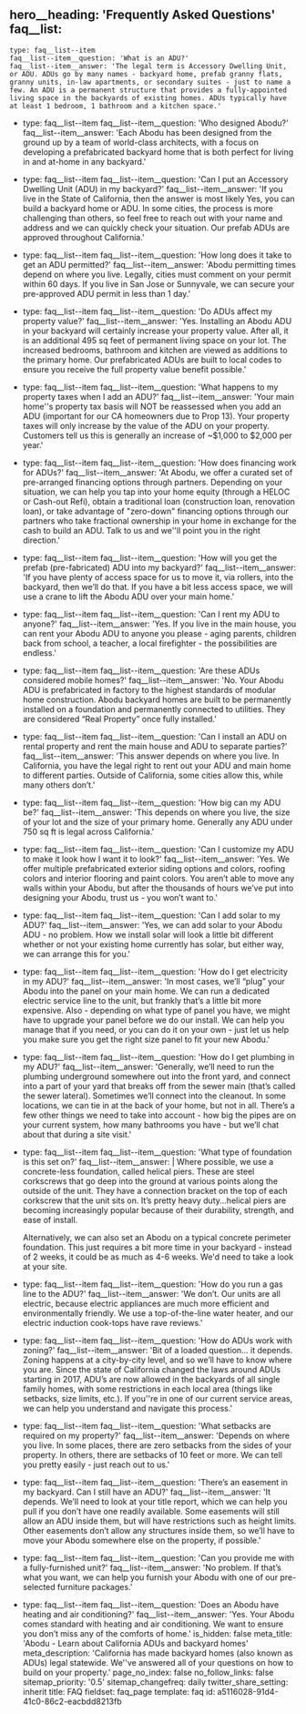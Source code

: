 hero__heading: 'Frequently Asked Questions'
faq__list:
  -
    type: faq__list--item
    faq__list--item__question: 'What is an ADU?'
    faq__list--item__answer: 'The legal term is Accessory Dwelling Unit, or ADU. ADUs go by many names - backyard home, prefab granny flats, granny units, in-law apartments, or secondary suites - just to name a few. An ADU is a permanent structure that provides a fully-appointed living space in the backyards of existing homes. ADUs typically have at least 1 bedroom, 1 bathroom and a kitchen space.'
  -
    type: faq__list--item
    faq__list--item__question: 'Who designed Abodu?'
    faq__list--item__answer: 'Each Abodu has been designed from the ground up by a team of world-class architects, with a focus on developing a prefabricated backyard home that is both perfect for living in and at-home in any backyard.'
  -
    type: faq__list--item
    faq__list--item__question: 'Can I put an Accessory Dwelling Unit (ADU) in my backyard?'
    faq__list--item__answer: 'If you live in the State of California, then the answer is most likely Yes, you can build a backyard home or ADU. In some cities, the process is more challenging than others, so feel free to reach out with your name and address and we can quickly check your situation. Our prefab ADUs are approved throughout California.'
  -
    type: faq__list--item
    faq__list--item__question: 'How long does it take to get an ADU permitted?'
    faq__list--item__answer: 'Abodu permitting times depend on where you live. Legally, cities must comment on your permit within 60 days. If you live in San Jose or Sunnyvale, we can secure your pre-approved ADU permit in less than 1 day.'
  -
    type: faq__list--item
    faq__list--item__question: 'Do ADUs affect my property value?'
    faq__list--item__answer: 'Yes. Installing an Abodu ADU in your backyard will certainly increase your property value. After all, it is an additional 495 sq feet of permanent living space on your lot. The increased bedrooms, bathroom and kitchen are viewed as additions to the primary home. Our prefabricated ADUs are built to local codes to ensure you receive the full property value benefit possible.'
  -
    type: faq__list--item
    faq__list--item__question: 'What happens to my property taxes when I add an ADU?'
    faq__list--item__answer: 'Your main home''s property tax basis will NOT be reassessed when you add an ADU (important for our CA homeowners due to Prop 13). Your property taxes will only increase by the value of the ADU on your property. Customers tell us this is generally an increase of ~$1,000 to $2,000 per year.'
  -
    type: faq__list--item
    faq__list--item__question: 'How does financing work for ADUs?'
    faq__list--item__answer: 'At Abodu, we offer a curated set of pre-arranged financing options through partners. Depending on your situation, we can help you tap into your home equity (through a HELOC or Cash-out Refi), obtain a traditional loan (construction loan, renovation loan), or take advantage of "zero-down" financing options through our partners who take fractional ownership in your home in exchange for the cash to build an ADU. Talk to us and we''ll point you in the right direction.'
  -
    type: faq__list--item
    faq__list--item__question: 'How will you get the prefab (pre-fabricated) ADU into my backyard?'
    faq__list--item__answer: 'If you have plenty of access space for us to move it, via rollers, into the backyard, then we’ll do that. If you have a bit less access space, we will use a crane to lift the Abodu ADU over your main home.'
  -
    type: faq__list--item
    faq__list--item__question: 'Can I rent my ADU to anyone?'
    faq__list--item__answer: 'Yes. If you live in the main house, you can rent your Abodu ADU to anyone you please - aging parents, children back from school, a teacher, a local firefighter - the possibilities are endless.'
  -
    type: faq__list--item
    faq__list--item__question: 'Are these ADUs considered mobile homes?'
    faq__list--item__answer: 'No. Your Abodu ADU is prefabricated in factory to the highest standards of modular home construction. Abodu backyard homes are built to be permanently installed on a foundation and permanently connected to utilities. They are considered “Real Property” once fully installed.'
  -
    type: faq__list--item
    faq__list--item__question: 'Can I install an ADU on rental property and rent the main house and ADU to separate parties?'
    faq__list--item__answer: 'This answer depends on where you live. In California, you have the legal right to rent out your ADU and main home to different parties. Outside of California, some cities allow this, while many others don’t.'
  -
    type: faq__list--item
    faq__list--item__question: 'How big can my ADU be?'
    faq__list--item__answer: 'This depends on where you live, the size of your lot and the size of your primary home. Generally any ADU under 750 sq ft is legal across California.'
  -
    type: faq__list--item
    faq__list--item__question: 'Can I customize my ADU to make it look how I want it to look?'
    faq__list--item__answer: 'Yes. We offer multiple prefabricated exterior siding options and colors, roofing colors and interior flooring and paint colors. You aren’t able to move any walls within your Abodu, but after the thousands of hours we’ve put into designing your Abodu, trust us - you won’t want to.'
  -
    type: faq__list--item
    faq__list--item__question: 'Can I add solar to my ADU?'
    faq__list--item__answer: 'Yes, we can add solar to your Abodu ADU - no problem. How we install solar will look a little bit different whether or not your existing home currently has solar, but either way, we can arrange this for you.'
  -
    type: faq__list--item
    faq__list--item__question: 'How do I get electricity in my ADU?'
    faq__list--item__answer: 'In most cases, we’ll “plug” your Abodu into the panel on your main home. We can run a dedicated electric service line to the unit, but frankly that’s a little bit more expensive. Also - depending on what type of panel you have, we might have to upgrade your panel before we do our install. We can help you manage that if you need, or you can do it on your own - just let us help you make sure you get the right size panel to fit your new Abodu.'
  -
    type: faq__list--item
    faq__list--item__question: 'How do I get plumbing in my ADU?'
    faq__list--item__answer: 'Generally, we’ll need to run the plumbing underground somewhere out into the front yard, and connect into a part of your yard that breaks off from the sewer main (that’s called the sewer lateral). Sometimes we’ll connect into the cleanout. In some locations, we can tie in at the back of your home, but not in all. There’s a few other things we need to take into account - how big the pipes are on your current system, how many bathrooms you have - but we’ll chat about that during a site visit.'
  -
    type: faq__list--item
    faq__list--item__question: 'What type of foundation is this set on?'
    faq__list--item__answer: |
      Where possible, we use a concrete-less foundation, called helical piers. These are steel corkscrews that go deep into the ground at various points along the outside of the unit. They have a connection bracket on the top of each corkscrew that the unit sits on. It’s pretty heavy duty...helical piers are becoming increasingly popular because of their durability, strength, and ease of install. 
      
      Alternatively, we can also set an Abodu on a typical concrete perimeter foundation. This just requires a bit more time in your backyard - instead of 2 weeks, it could be as much as 4-6 weeks. We'd need to take a look at your site.
  -
    type: faq__list--item
    faq__list--item__question: 'How do you run a gas line to the ADU?'
    faq__list--item__answer: 'We don’t. Our units are all electric, because electric appliances are much more efficient and environmentally friendly. We use a top-of-the-line water heater, and our electric induction cook-tops have rave reviews.'
  -
    type: faq__list--item
    faq__list--item__question: 'How do ADUs work with zoning?'
    faq__list--item__answer: 'Bit of a loaded question… it depends. Zoning happens at a city-by-city level, and so we’ll have to know where you are. Since the state of California changed the laws around ADUs starting in 2017, ADU’s are now allowed in the backyards of all single family homes, with some restrictions in each local area (things like setbacks, size limits, etc.). If you''re in one of our current service areas, we can help you understand and navigate this process.'
  -
    type: faq__list--item
    faq__list--item__question: 'What setbacks are required on my property?'
    faq__list--item__answer: 'Depends on where you live. In some places, there are zero setbacks from the sides of your property. In others, there are setbacks of 10 feet or more. We can tell you pretty easily - just reach out to us.'
  -
    type: faq__list--item
    faq__list--item__question: 'There’s an easement in my backyard. Can I still have an ADU?'
    faq__list--item__answer: 'It depends. We’ll need to look at your title report, which we can help you pull if you don’t have one readily available. Some easements will still allow an ADU inside them, but will have restrictions such as height limits. Other easements don’t allow any structures inside them, so we’ll have to move your Abodu somewhere else on the property, if possible.'
  -
    type: faq__list--item
    faq__list--item__question: 'Can you provide me with a fully-furnished unit?'
    faq__list--item__answer: 'No problem. If that’s what you want, we can help you furnish your Abodu with one of our pre-selected furniture packages.'
  -
    type: faq__list--item
    faq__list--item__question: 'Does an Abodu have heating and air conditioning?'
    faq__list--item__answer: 'Yes. Your Abodu comes standard with heating and air conditioning. We want to ensure you don’t miss any of the comforts of home.'
is_hidden: false
meta_title: 'Abodu - Learn about California ADUs and backyard homes'
meta_description: 'California has made backyard homes (also known as ADUs) legal statewide. We''ve answered all of your questions on how to build on your property.'
page_no_index: false
no_follow_links: false
sitemap_priority: '0.5'
sitemap_changefreq: daily
twitter_share_setting: inherit
title: FAQ
fieldset: faq_page
template: faq
id: a5116028-91d4-41c0-86c2-eacbdd8213fb
